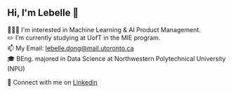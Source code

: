 ## Hi, I'm Lebelle 👋

👩🏻‍💻 I'm interested in Machine Learning & AI Product Management.<br>
✏️ I’m currently  studying at UofT in the MIE program.<br>
📫 My Email: lebelle.dong@mail.utoronto.ca<br>
🎓 BEng. majored in Data Science at Northwestern Polytechnical University (NPU)<br>

🌷 Connect with me on [Linkedin](https://www.linkedin.com/in/runlu-dong-328b60341/)

